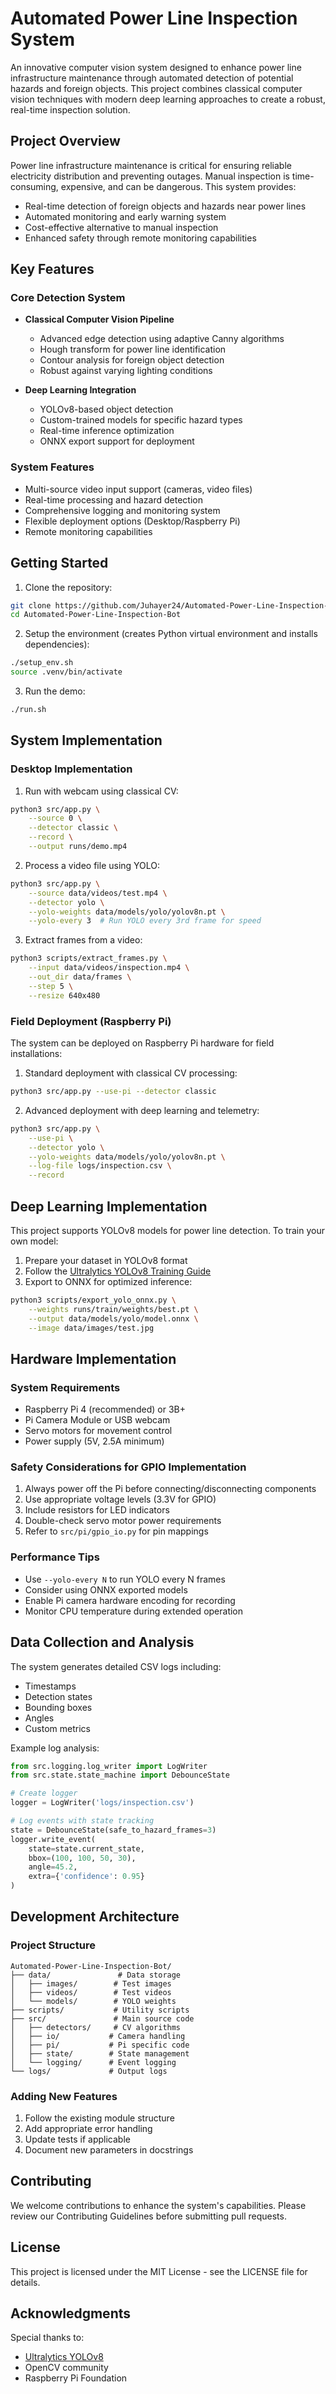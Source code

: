 # Automated Power Line Inspection System

An innovative computer vision system designed to enhance power line infrastructure maintenance through automated detection of potential hazards and foreign objects. This project combines classical computer vision techniques with modern deep learning approaches to create a robust, real-time inspection solution.

## Project Overview

Power line infrastructure maintenance is critical for ensuring reliable electricity distribution and preventing outages. Manual inspection is time-consuming, expensive, and can be dangerous. This system provides:

- Real-time detection of foreign objects and hazards near power lines
- Automated monitoring and early warning system
- Cost-effective alternative to manual inspection
- Enhanced safety through remote monitoring capabilities

## Key Features

### Core Detection System
- **Classical Computer Vision Pipeline**
  - Advanced edge detection using adaptive Canny algorithms
  - Hough transform for power line identification
  - Contour analysis for foreign object detection
  - Robust against varying lighting conditions

- **Deep Learning Integration**
  - YOLOv8-based object detection
  - Custom-trained models for specific hazard types
  - Real-time inference optimization
  - ONNX export support for deployment

### System Features
- Multi-source video input support (cameras, video files)
- Real-time processing and hazard detection
- Comprehensive logging and monitoring system
- Flexible deployment options (Desktop/Raspberry Pi)
- Remote monitoring capabilities

## Getting Started

1. Clone the repository:
```bash
git clone https://github.com/Juhayer24/Automated-Power-Line-Inspection-Bot.git
cd Automated-Power-Line-Inspection-Bot
```

2. Setup the environment (creates Python virtual environment and installs dependencies):
```bash
./setup_env.sh
source .venv/bin/activate
```

3. Run the demo:
```bash
./run.sh
```

## System Implementation

### Desktop Implementation

1. Run with webcam using classical CV:
```bash
python3 src/app.py \
    --source 0 \
    --detector classic \
    --record \
    --output runs/demo.mp4
```

2. Process a video file using YOLO:
```bash
python3 src/app.py \
    --source data/videos/test.mp4 \
    --detector yolo \
    --yolo-weights data/models/yolo/yolov8n.pt \
    --yolo-every 3  # Run YOLO every 3rd frame for speed
```

3. Extract frames from a video:
```bash
python3 scripts/extract_frames.py \
    --input data/videos/inspection.mp4 \
    --out_dir data/frames \
    --step 5 \
    --resize 640x480
```

### Field Deployment (Raspberry Pi)

The system can be deployed on Raspberry Pi hardware for field installations:

1. Standard deployment with classical CV processing:
```bash
python3 src/app.py --use-pi --detector classic
```

2. Advanced deployment with deep learning and telemetry:
```bash
python3 src/app.py \
    --use-pi \
    --detector yolo \
    --yolo-weights data/models/yolo/yolov8n.pt \
    --log-file logs/inspection.csv \
    --record
```

## Deep Learning Implementation

This project supports YOLOv8 models for power line detection. To train your own model:

1. Prepare your dataset in YOLOv8 format
2. Follow the [Ultralytics YOLOv8 Training Guide](https://docs.ultralytics.com/tasks/detect/#train)
3. Export to ONNX for optimized inference:
```bash
python3 scripts/export_yolo_onnx.py \
    --weights runs/train/weights/best.pt \
    --output data/models/yolo/model.onnx \
    --image data/images/test.jpg
```

## Hardware Implementation

### System Requirements
- Raspberry Pi 4 (recommended) or 3B+
- Pi Camera Module or USB webcam
- Servo motors for movement control
- Power supply (5V, 2.5A minimum)

### Safety Considerations for GPIO Implementation
1. Always power off the Pi before connecting/disconnecting components
2. Use appropriate voltage levels (3.3V for GPIO)
3. Include resistors for LED indicators
4. Double-check servo motor power requirements
5. Refer to `src/pi/gpio_io.py` for pin mappings

### Performance Tips
- Use `--yolo-every N` to run YOLO every N frames
- Consider using ONNX exported models
- Enable Pi camera hardware encoding for recording
- Monitor CPU temperature during extended operation

## Data Collection and Analysis

The system generates detailed CSV logs including:
- Timestamps
- Detection states
- Bounding boxes
- Angles
- Custom metrics

Example log analysis:
```python
from src.logging.log_writer import LogWriter
from src.state.state_machine import DebounceState

# Create logger
logger = LogWriter('logs/inspection.csv')

# Log events with state tracking
state = DebounceState(safe_to_hazard_frames=3)
logger.write_event(
    state=state.current_state,
    bbox=(100, 100, 50, 30),
    angle=45.2,
    extra={'confidence': 0.95}
)
```

## Development Architecture

### Project Structure
```
Automated-Power-Line-Inspection-Bot/
├── data/               # Data storage
│   ├── images/        # Test images
│   ├── videos/        # Test videos
│   └── models/        # YOLO weights
├── scripts/           # Utility scripts
├── src/               # Main source code
│   ├── detectors/     # CV algorithms
│   ├── io/           # Camera handling
│   ├── pi/           # Pi specific code
│   ├── state/        # State management
│   └── logging/      # Event logging
└── logs/             # Output logs
```

### Adding New Features
1. Follow the existing module structure
2. Add appropriate error handling
3. Update tests if applicable
4. Document new parameters in docstrings

## Contributing

We welcome contributions to enhance the system's capabilities. Please review our Contributing Guidelines before submitting pull requests.

## License

This project is licensed under the MIT License - see the LICENSE file for details.

## Acknowledgments

Special thanks to:

- [Ultralytics YOLOv8](https://github.com/ultralytics/ultralytics)
- OpenCV community
- Raspberry Pi Foundation